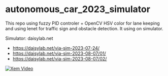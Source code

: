 # autonomous_car_2023_simulator
This repo using fuzzy PID controler + OpenCV HSV color for lane keeping and using lenet for traffic sign and obstacle detection. It using on simulator.

Simulator: daisylab.net
+ https://daisylab.net/via-sim-2023-07-24/
+ https://daisylab.net/via-sim-2023-08-07/01/
+ https://daisylab.net/via-sim-2023-08-07/02/

[![Xem Video](https://img.youtube.com/vi/OPatVasQBCI/0.jpg)](https://www.youtube.com/watch?v=OPatVasQBCI)


